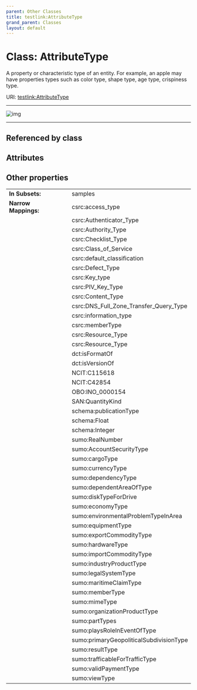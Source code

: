 ```yaml
---
parent: Other Classes
title: testlink:AttributeType
grand_parent: Classes
layout: default
---
```


# Class: AttributeType


A property or characteristic type of an entity. For example, an apple may have properties types such as color type, shape type, age type, crispiness type.

URI: [testlink:AttributeType](https://w3id.org/testlink/vocab/AttributeType)


---

![img](http://yuml.me/diagram/nofunky;dir:TB/class/[AttributeType])

---


## Referenced by class


## Attributes


## Other properties

|  |  |  |
| --- | --- | --- |
| **In Subsets:** | | samples |
| **Narrow Mappings:** | | csrc:access_type |
|  | | csrc:Authenticator_Type |
|  | | csrc:Authority_Type |
|  | | csrc:Checklist_Type |
|  | | csrc:Class_of_Service |
|  | | csrc:default_classification |
|  | | csrc:Defect_Type |
|  | | csrc:Key_type |
|  | | csrc:PIV_Key_Type |
|  | | csrc:Content_Type |
|  | | csrc:DNS_Full_Zone_Transfer_Query_Type |
|  | | csrc:information_type |
|  | | csrc:memberType |
|  | | csrc:Resource_Type |
|  | | csrc:Resource_Type |
|  | | dct:isFormatOf |
|  | | dct:isVersionOf |
|  | | NCIT:C115618 |
|  | | NCIT:C42854 |
|  | | OBO:INO_0000154 |
|  | | SAN:QuantityKind |
|  | | schema:publicationType |
|  | | schema:Float |
|  | | schema:Integer |
|  | | sumo:RealNumber |
|  | | sumo:AccountSecurityType |
|  | | sumo:cargoType |
|  | | sumo:currencyType |
|  | | sumo:dependencyType |
|  | | sumo:dependentAreaOfType |
|  | | sumo:diskTypeForDrive |
|  | | sumo:economyType |
|  | | sumo:environmentalProblemTypeInArea |
|  | | sumo:equipmentType |
|  | | sumo:exportCommodityType |
|  | | sumo:hardwareType |
|  | | sumo:importCommodityType |
|  | | sumo:industryProductType |
|  | | sumo:legalSystemType |
|  | | sumo:maritimeClaimType |
|  | | sumo:memberType |
|  | | sumo:mimeType |
|  | | sumo:organizationProductType |
|  | | sumo:partTypes |
|  | | sumo:playsRoleInEventOfType |
|  | | sumo:primaryGeopoliticalSubdivisionType |
|  | | sumo:resultType |
|  | | sumo:trafficableForTrafficType |
|  | | sumo:validPaymentType |
|  | | sumo:viewType |

